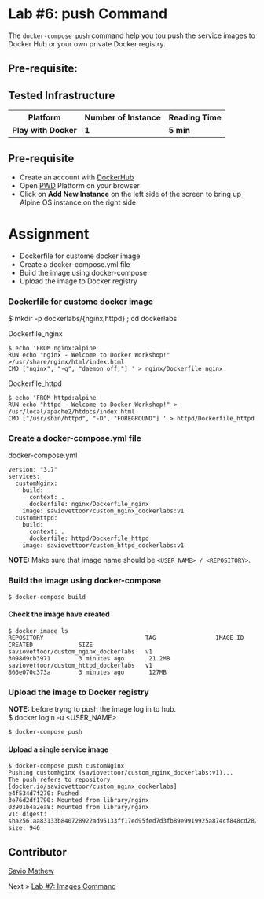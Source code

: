 # Lab #6: push Command
The `docker-compose push` command help you tou push the service images to Docker Hub or your own private Docker registry.

## Pre-requisite:

## Tested Infrastructure

<table class="tg">
  <tr>
    <th class="tg-yw4l"><b>Platform</b></th>
    <th class="tg-yw4l"><b>Number of Instance</b></th>
    <th class="tg-yw4l"><b>Reading Time</b></th>
    
  </tr>
  <tr>
    <td class="tg-yw4l"><b> Play with Docker</b></td>
    <td class="tg-yw4l"><b>1</b></td>
    <td class="tg-yw4l"><b>5 min</b></td>
    
  </tr>
  
</table>

## Pre-requisite

- Create an account with [DockerHub](https://hub.docker.com)
- Open [PWD](https://labs.play-with-docker.com/) Platform on your browser 
- Click on **Add New Instance** on the left side of the screen to bring up Alpine OS instance on the right side

# Assignment
- Dockerfile for custome docker image
- Create a docker-compose.yml file
- Build the image using docker-compose
- Upload the image to Docker registry

### Dockerfile for custome docker image
$ mkdir -p dockerlabs/{nginx,httpd} ; cd dockerlabs

Dockerfile_nginx
```
$ echo 'FROM nginx:alpine
RUN echo "nginx - Welcome to Docker Workshop!" >/usr/share/nginx/html/index.html
CMD ["nginx", "-g", "daemon off;"] ' > nginx/Dockerfile_nginx
```
Dockerfile_httpd
```
$ echo 'FROM httpd:alpine
RUN echo "httpd - Welcome to Docker Workshop!" > /usr/local/apache2/htdocs/index.html
CMD ["/usr/sbin/httpd", "-D", "FOREGROUND"] ' > httpd/Dockerfile_httpd
```

### Create a docker-compose.yml file
docker-compose.yml
```
version: "3.7"
services:
  customNginx:
    build:
      context: .
      dockerfile: nginx/Dockerfile_nginx
    image: saviovettoor/custom_nginx_dockerlabs:v1
  customHttpd:
    build:
      context: .
      dockerfile: httpd/Dockerfile_httpd
    image: saviovettoor/custom_httpd_dockerlabs:v1
```
<b>NOTE:</b> Make sure that image name should be `<USER_NAME> / <REPOSITORY>`.

### Build the image using docker-compose
```
$ docker-compose build
```
#### Check the image have created
```
$ docker image ls
REPOSITORY                             TAG                 IMAGE ID            CREATED             SIZE
saviovettoor/custom_nginx_dockerlabs   v1                  3098d9cb3971        3 minutes ago       21.2MB
saviovettoor/custom_httpd_dockerlabs   v1                  866e070c373a        3 minutes ago       127MB
```

### Upload the image to Docker registry
<b>NOTE:</b> before tryng to push the image log in to hub.<br>
$ docker login -u <USER_NAME>
```
$ docker-compose push
```

#### Upload a single service image
```
$ docker-compose push customNginx
Pushing customNginx (saviovettoor/custom_nginx_dockerlabs:v1)...
The push refers to repository [docker.io/saviovettoor/custom_nginx_dockerlabs]
e4f534d7f270: Pushed
3e76d2df1790: Mounted from library/nginx
03901b4a2ea8: Mounted from library/nginx
v1: digest: sha256:aa83133b840728922ad95133ff17ed95fed7d3fb89e9919925a874cf848cd282 size: 946
```

## Contributor
[Savio Mathew](https://www.linkedin.com/in/saviovettoor)

Next » [Lab #7: Images Command](http://dockerlabs.collabnix.com/intermediate/workshop/DockerCompose/)
